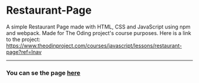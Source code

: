 # Restaurant-Page

A simple Restaurant Page made with HTML, CSS and JavaScript using npm and webpack. Made for The Oding project's course purposes. Here is a link to the project: https://www.theodinproject.com/courses/javascript/lessons/restaurant-page?ref=lnav

---

### You can se the page [here](https://m-rejdych.github.io/Restaurant-Page/)

